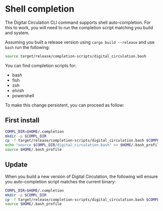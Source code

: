 # Shell completion

The Digital Circulation CLI command supports shell auto-completion. For this to work, you will need to run the completion script matching you build and system.

Assuming you built a release version using `cargo build --release` and use `bash` run the following:

```bash
source target/release/completion-scripts/digital_circulation.bash
```

You can find completion scripts for:

- bash
- fish
- zsh
- elvish
- powershell

To make this change persistent, you can proceed as follow:

## First install

```bash
COMPL_DIR=$HOME/.completion
mkdir -p $COMPL_DIR
cp -f target/release/completion-scripts/digital_circulation.bash $COMPL_DIR/
echo "source $COMPL_DIR/digital_circulation.bash" >> $HOME/.bash_profile
source $HOME/.bash_profile
```

## Update

When you build a new version of Digital Circulation, the following will ensure you auto-completion script matches the current binary:

```bash
COMPL_DIR=$HOME/.completion
mkdir -p $COMPL_DIR
cp -f target/release/completion-scripts/digital_circulation.bash $COMPL_DIR/
source $HOME/.bash_profile
```
